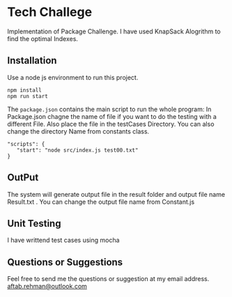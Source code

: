 # Tech Challege

Implementation of Package	Challenge. I have used KnapSack Alogrithm to find the optimal Indexes.

## Installation

Use a node js environment to run this project.
```
npm install
npm run start
```
The ```package.json``` contains the main script to run the whole program: In Package.json chagne the name of file if you want to do the testing with a different File. Also place the file in the testCases Directory. You can also change the directory Name from constants class.
```
"scripts": {
   "start": "node src/index.js test00.txt"
}
```

## OutPut
The system will generate output file in the result folder and output file name Result.txt . You can change the output file name from Constant.js

## Unit Testing

I have writtend test cases using mocha

## Questions or Suggestions
Feel free to send me the questions or suggestion at my email address.
aftab.rehman@outlook.com

